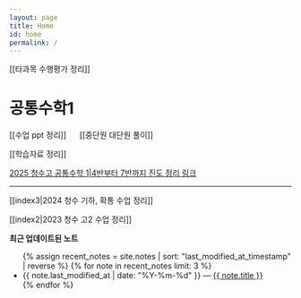 ```yaml
---
layout: page
title: Home
id: home
permalink: /
---
```


[[타과목 수행평가 정리]]


# 공통수학1

[[수업 ppt 정리]] &nbsp;&nbsp;&nbsp;&nbsp; [[중단원 대단원 풀이]]

[[학습자료 정리]]

[2025 청수고 공통수학 1|4반부터 7반까지 진도 정리 링크](https://skitter-windscreen-bb9.notion.site/2025-1-1accef6dbe5480cc9d73d26d57d25a4e)

---

[[index3|2024 청수 기하, 확통 수업 정리]]

[[index2|2023 청수 고2 수업 정리]]

<strong>최근 업데이트된 노트</strong>

<ul>
  {% assign recent_notes = site.notes | sort: "last_modified_at_timestamp" | reverse %}
  {% for note in recent_notes limit: 3 %}
    <li>
      {{ note.last_modified_at | date: "%Y-%m-%d" }} — <a class="internal-link" href="{{ note.url }}">{{ note.title }}</a>
    </li>
  {% endfor %}
</ul>

<style>
  .wrapper {
    max-width: 46em;
  }
</style>
